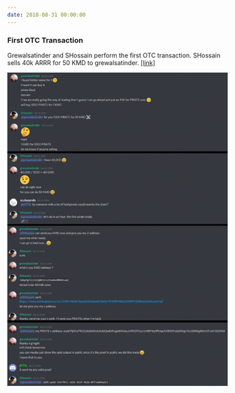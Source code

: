 ```yaml
---
date: 2018-08-31 00:00:00
---
```


### First OTC Transaction

Grewalsatinder and SHossain perform the first OTC transaction. SHossain sells 40k ARRR for 50 KMD to grewalsatinder. [[link]](https://discordapp.com/channels/412898016371015680/484638479808987137/485052255116984332)

[![First OTC Transaction](assets/img/posts/First-OTC-Transaction-768x1091.png)](assets/img/posts/First-OTC-Transaction-768x1091.png)

